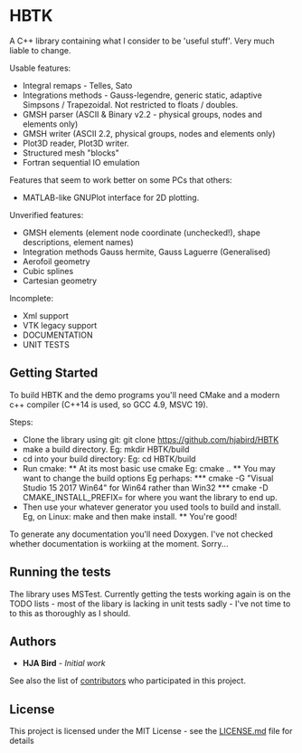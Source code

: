# HBTK
A C++ library containing what I consider to be 'useful stuff'. Very much liable to change.

Usable features:
* Integral remaps - Telles, Sato
* Integrations methods - Gauss-legendre, generic static, adaptive Simpsons / Trapezoidal. Not restricted to floats / doubles.
* GMSH parser (ASCII & Binary v2.2 - physical groups, nodes and elements only)
* GMSH writer (ASCII 2.2, physical groups, nodes and elements only)
* Plot3D reader, Plot3D writer.
* Structured mesh "blocks"
* Fortran sequential IO emulation

Features that seem to work better on some PCs that others:
* MATLAB-like GNUPlot interface for 2D plotting.

Unverified features:
* GMSH elements (element node coordinate (unchecked!), shape descriptions, element names)
* Integration methods Gauss hermite, Gauss Laguerre (Generalised)
* Aerofoil geometry
* Cubic splines
* Cartesian geometry 

Incomplete:
* Xml support
* VTK legacy support
* DOCUMENTATION
* UNIT TESTS

## Getting Started

To build HBTK and the demo programs you'll need CMake and a modern c++ compiler (C++14 is used, so GCC 4.9, MSVC 19). 

Steps:
* Clone the library using git: git clone https://github.com/hjabird/HBTK
* make a build directory. Eg: mkdir HBTK/build
* cd into your build directory: Eg: cd HBTK/build
* Run cmake:
** At its most basic use cmake <path to HBTK> Eg: cmake ..
** You may want to change the build options Eg perhaps:
*** cmake -G "Visual Studio 15 2017 Win64" for Win64 rather than Win32
*** cmake -D CMAKE_INSTALL_PREFIX=<path to install> for where you want the library to end up.
* Then use your whatever generator you used tools to build and install. Eg, on Linux:
  make and then make install.
** You're good!

To generate any documentation you'll need Doxygen. I've not checked whether documentation is workiing at the moment.
Sorry...

## Running the tests

The library uses MSTest. Currently getting the tests working again is on the TODO lists - most of the
libary is lacking in unit tests sadly - I've not time to to this as thoroughly as I should.

## Authors

* **HJA Bird** - *Initial work*

See also the list of [contributors](https://github.com/hjabird/Quad1D/contributors) who participated in this project.

## License

This project is licensed under the MIT License - see the [LICENSE.md](LICENSE.md) file for details

